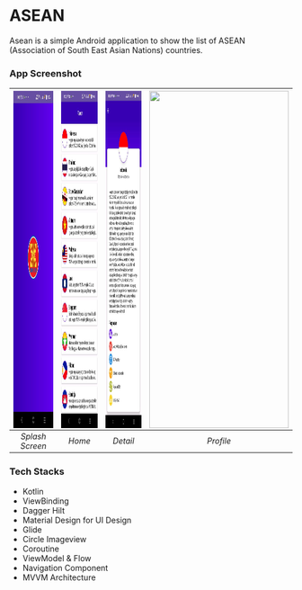 # ASEAN
Asean is a simple Android application to show the list of ASEAN (Association of South East Asian Nations) countries.

### App Screenshot
| <img src=splash.jpeg  align="center" height="600" width="248" ></a> | <img src=home.jpeg  align="center" height="600" width="248" ></a> | <img src=detail.jpeg  align="center" height="600" width="248" ></a> | <img src=infinite-pagination_no-connection.gif  align="center" height="600" width="248" ></a> |
|:-------------------------------------------------------------------:|:-----------------------------------------------------------------:|:-------------------------------------------------------------------:|:---------------------------------------------------------------------------------------------:|
|                           *Splash Screen*                           |                              *Home*                               |                              *Detail*                               |                                           *Profile*                                           |

### Tech Stacks
- Kotlin
- ViewBinding
- Dagger Hilt
- Material Design for UI Design
- Glide
- Circle Imageview
- Coroutine
- ViewModel & Flow
- Navigation Component
- MVVM Architecture